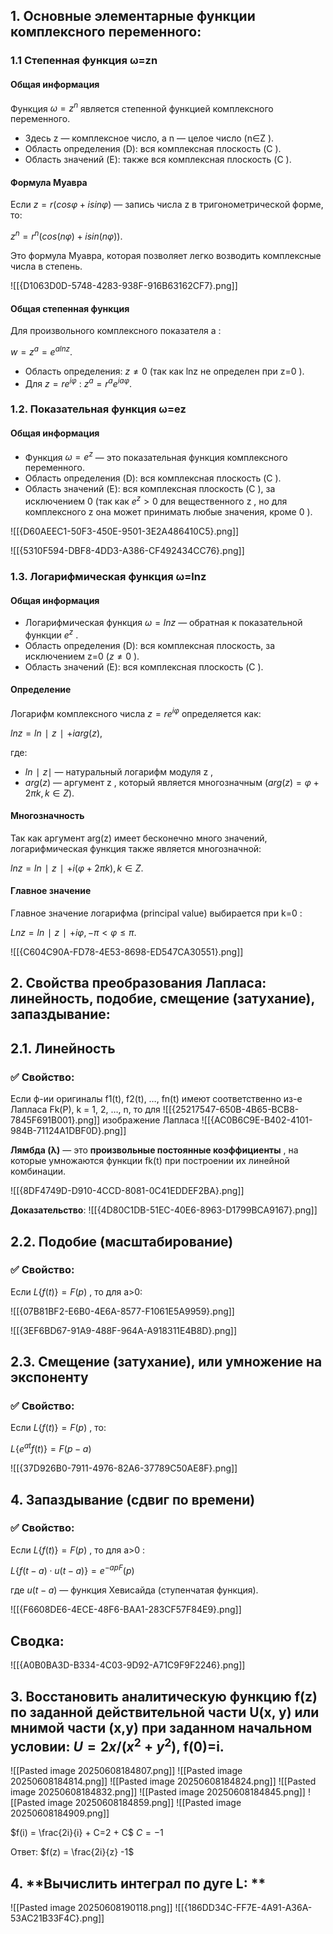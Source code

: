 ## 1. **Основные элементарные функции комплексного переменного:**

### **1.1 Степенная функция ω=zn**

#### **Общая информация**

Функция $ω=z^n$ является степенной функцией комплексного переменного.
- Здесь z — комплексное число, а n — целое число (n∈Z ).
- Область определения (D): вся комплексная плоскость (C ).
- Область значений (E): также вся комплексная плоскость (C ).
#### **Формула Муавра**

Если $z=r(cosφ+isinφ)$ — запись числа z в тригонометрической форме, то:

$z^n=r^n(cos(nφ)+isin(nφ))$.

Это формула Муавра, которая позволяет легко возводить комплексные числа в степень.

![[{D1063D0D-5748-4283-938F-916B63162CF7}.png]]
#### **Общая степенная функция**

Для произвольного комплексного показателя a :

$w=z^a=e^{alnz}$.

- Область определения: $z\ne0$ (так как lnz не определен при z=0 ).
- Для $z=re^{iφ}$ :    $z^a=r^ae^{iaφ}$.

### **1.2. Показательная функция ω=ez**

#### **Общая информация**

- Функция $ω=e^z$ — это показательная функция комплексного переменного.
- Область определения (D): вся комплексная плоскость (C ).
- Область значений (E): вся комплексная плоскость (C ), за исключением 0 (так как $e^z>0$ для вещественного z , но для комплексного z она может принимать любые значения, кроме 0 ).

![[{D60AEEC1-50F3-450E-9501-3E2A486410C5}.png]]

![[{5310F594-DBF8-4DD3-A386-CF492434CC76}.png]]
### **1.3. Логарифмическая функция ω=lnz**

#### **Общая информация**

- Логарифмическая функция $ω=lnz$ — обратная к показательной функции $e^z$ .
- Область определения (D): вся комплексная плоскость, за исключением z=0 ($z\ne0$ ).
- Область значений (E): вся комплексная плоскость (C ).

#### **Определение**

Логарифм комплексного числа $z=re^{iφ}$ определяется как:

$lnz=ln∣z∣+iarg(z)$,

где:
- $ln∣z∣$ — натуральный логарифм модуля z ,
- $arg(z)$ — аргумент z , который является многозначным ($arg(z)=φ+2πk, k∈Z$).

#### **Многозначность**

Так как аргумент arg(z) имеет бесконечно много значений, логарифмическая функция также является многозначной:

$lnz=ln∣z∣+i(φ+2πk),k∈Z$.

#### **Главное значение**

Главное значение логарифма (principal value) выбирается при k=0 :

$Ln z=ln∣z∣+ iφ,−π<φ≤π$.

![[{C604C90A-FD78-4E53-8698-ED547CA30551}.png]]

## 2. **Свойства преобразования Лапласа: линейность, подобие, смещение (затухание), запаздывание:**

## 2.1. **Линейность**

### ✅ Свойство:

Если ф-ии оригиналы f1(t), f2(t), …, fn(t) имеют соответственно из-е Лапласа Fk(P), k = 1, 2, …, n, то для ![[{25217547-650B-4B65-BCB8-7845F691B001}.png]] изображение Лапласа ![[{AC0B6C9E-B402-4101-984B-71124A1DBF0D}.png]]

**Лямбда (λ)** — это **произвольные постоянные коэффициенты** , на которые умножаются функции fk​(t) при построении их линейной комбинации.

![[{8DF4749D-D910-4CCD-8081-0C41EDDEF2BA}.png]]

**Доказательство**: 
![[{4D80C1DB-51EC-40E6-8963-D1799BCA9167}.png]]

## 2.2. **Подобие (масштабирование)**

### ✅ Свойство:

Если $L\{f(t)\}=F(p)$ , то для a>0:

![[{07B81BF2-E6B0-4E6A-8577-F1061E5A9959}.png]]

![[{3EF6BD67-91A9-488F-964A-A918311E4B8D}.png]]
## 2.3. **Смещение (затухание), или умножение на экспоненту**

### ✅ Свойство:

Если $L\{f(t)\}=F(p)$ , то:

$L\{e^{at}f(t)\}=F(p−a)​$

![[{37D926B0-7911-4976-82A6-37789C50AE8F}.png]]

## 4. **Запаздывание (сдвиг по времени)**

### ✅ Свойство:

Если $L\{f(t)\}=F(p)$ , то для a>0 :

$L\{f(t−a)⋅u(t−a)\}=e^{−apF}(p)​$

где $u(t−a)$ — функция Хевисайда (ступенчатая функция).

![[{F6608DE6-4ECE-48F6-BAA1-283CF57F84E9}.png]]

## **Сводка:**

![[{A0B0BA3D-B334-4C03-9D92-A71C9F9F2246}.png]]

## **3. Восстановить аналитическую функцию f(z) по заданной действительной части U(x, y) или мнимой части (х,у) при заданном начальном условии: $U=2x/(x^2+y^2)$, f(0)=i.**
![[Pasted image 20250608184807.png]]
![[Pasted image 20250608184814.png]]
![[Pasted image 20250608184824.png]]
![[Pasted image 20250608184832.png]]
![[Pasted image 20250608184845.png]]
![[Pasted image 20250608184859.png]]
![[Pasted image 20250608184909.png]]

$f(i) = \frac{2i}{i} + C=2 + C$
$C = -1$

Ответ: $f(z) = \frac{2i}{z} -1$


## 4. **Вычислить интеграл по дуге L: **
![[Pasted image 20250608190118.png]]
![[{186DD34C-FF7E-4A91-A36A-53AC21B33F4C}.png]]
